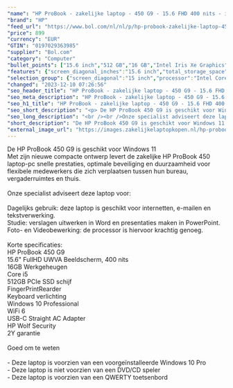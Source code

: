 ```yaml
---
"name": "HP ProBook - zakelijke laptop - 450 G9 - 15.6 FHD 400 nits - i5-1235U - 16GB - 512GB - W11P - keyboard verlichting - 2jaar NBD garantie"
"brand": "HP"
"feed_url": "https://www.bol.com/nl/nl/p/hp-probook-zakelijke-laptop-450-g9-15-6-fhd-400-nits-i5-1235u-16gb-512gb-w11p-keyboard-verlichting-2jaar-nbd-garantie/9300000119083112"
"price": 899
"currency": "EUR"
"GTIN": "0197029363985"
"supplier": "Bol.com"
"category": "Computer"
"bullet_points": ["15.6 inch","512 GB","16 GB","Intel Iris Xe Graphics"]
"features": {"screen_diagonal_inches":"15.6 inch","total_storage_space":"512 GB","memory_size":"16 GB","graphics_card":"Intel Iris Xe Graphics"}
"selection_group": {"screen_diagonal":"15 inch","processor":"Intel Core i5","changed_price_past_3_days":false,"product_family":"Probook"}
"changed": "2023-12-10 07:26:56"
"seo_header_title": "HP ProBook - zakelijke laptop - 450 G9 - 15.6 FHD 400 nits - i5-1235U - 16GB - 512GB - W11P - keyboard verlichting - 2jaar NBD garantie"
"seo_meta_description": "HP ProBook - zakelijke laptop - 450 G9 - 15.6 FHD 400 nits - i5-1235U - 16GB - 512GB - W11P - keyboard verlichting - 2jaar NBD garantie"
"seo_h1_title": "HP ProBook - zakelijke laptop - 450 G9 - 15.6 FHD 400 nits - i5-1235U - 16GB - 512GB - W11P - keyboard verlichting - 2jaar NBD garantie"
"seo_short_description": "<p> De HP ProBook 450 G9 is geschikt voor Windows 11<br />Met zijn nieuwe compacte ontwerp levert de zakelijke HP ProBook 450 laptop-pc snelle prestaties, optimale beveiliging en duurzaamheid voor flexibele medewerkers die zich verplaatsen tussen hun bureau, vergaderruimtes en thuis."
"seo_long_description": "<br /><br />Onze specialist adviseert deze laptop voor:<br /><br />Dagelijks gebruik: deze laptop is geschikt voor internetten, e-mailen en tekstverwerking. <br />Studie: verslagen uitwerken in Word en presentaties maken in PowerPoint. <br />Foto- en Videobewerking: de processor is hiervoor krachtig genoeg. <br /><br />Korte specificaties:<br />HP ProBook 450 G9<br />15. 6\" FullHD UWVA Beeldscherm, 400 nits <br />16GB Werkgeheugen<br />Core i5<br />512GB PCIe SSD schijf<br />FingerPrintRearder<br />Keyboard verlichting<br />Windows 10 Professional<br />WiFi 6<br />USB-C Straight AC Adapter<br />HP Wolf Security<br />2Y garantie<br /><br />Goed om te weten<br /><br />- Deze laptop is voorzien van een voorgeïnstalleerde Windows 10 Pro<br />- Deze laptop is niet voorzien van een DVD/CD speler<br />- Deze laptop is voorzien van een QWERTY toetsenbord </p>"
"short_description": "De HP ProBook 450 G9 is geschikt voor Windows 11 Met zijn nieuwe compacte ontwerp levert de zakelijke HP ProBook 450 laptop-pc snelle prestaties, optimale beveiliging en duurzaamheid voor flexibele medewerkers die zich verplaatsen tussen hun bureau, vergaderruimtes en thuis. Onze specialist adviseert deze laptop voor: Dagelijks gebruik: deze laptop is geschikt voor internetten, e-mailen en tekstverwerking. Studie: verslagen uitwerken in Word en presentaties maken in PowerPoint. Foto- en Videobewerking: de processor is hiervoor krachtig genoeg. Korte specificaties: HP ProBook 450 G9 15.6\" FullHD UWVA Beeldscherm, 400 nits 16GB Werkgeheugen Core i5 512GB PCIe SSD schijf FingerPrintRearder Keyboard verlichting Windows 10 Professional WiFi 6 USB-C Straight AC Adapter HP Wolf Security 2Y garantie Goed om te weten - Deze laptop is voorzien van een voorgeïnstalleerde Windows 10 Pro - Deze laptop is niet voorzien van een DVD/CD speler - Deze laptop is voorzien van een QWERTY toetsenbord"
"external_image_url": "https://images.zakelijkelaptopkopen.nl/hp-probook-zakelijke-laptop-450-g9-15-6-fhd-400-nits-i5-1235u-16gb-512gb-w11p-keyboard-verlichting-2jaar-nbd-garantie.webp"
---
```


<p> De HP ProBook 450 G9 is geschikt voor Windows 11<br />Met zijn nieuwe compacte ontwerp levert de zakelijke HP ProBook 450 laptop-pc snelle prestaties, optimale beveiliging en duurzaamheid voor flexibele medewerkers die zich verplaatsen tussen hun bureau, vergaderruimtes en thuis.<br /><br />Onze specialist adviseert deze laptop voor:<br /><br />Dagelijks gebruik: deze laptop is geschikt voor internetten, e-mailen en tekstverwerking.<br />Studie: verslagen uitwerken in Word en presentaties maken in PowerPoint.<br />Foto- en Videobewerking: de processor is hiervoor krachtig genoeg.<br /><br />Korte specificaties:<br />HP ProBook 450 G9<br />15.6" FullHD UWVA Beeldscherm, 400 nits <br />16GB Werkgeheugen<br />Core i5<br />512GB PCIe SSD schijf<br />FingerPrintRearder<br />Keyboard verlichting<br />Windows 10 Professional<br />WiFi 6<br />USB-C Straight AC Adapter<br />HP Wolf Security<br />2Y garantie<br /><br />Goed om te weten<br /><br />- Deze laptop is voorzien van een voorgeïnstalleerde Windows 10 Pro<br />- Deze laptop is niet voorzien van een DVD/CD speler<br />- Deze laptop is voorzien van een QWERTY toetsenbord </p>